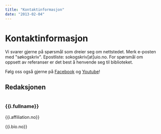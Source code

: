 ```yaml
---
title: "Kontaktinformasjon"
date: "2013-02-04"
---
```


# Kontaktinformasjon

Vi svarer gjerne på spørsmål som dreier seg om nettstedet. Merk e-posten med "søkogskriv". Epostliste: sokogskriv\[at\]uio.no. For spørsmål om oppsett av referanser er det best å henvende seg til biblioteket.

Følg oss også gjerne på [Facebook](https://www.facebook.com/sokogskriv "Søk & Skriv på Facebook") og [Youtube](//www.youtube.com/user/sokogskriv "Søk & Skriv på Youtube")!

## Redaksjonen

<div class="persons">
  <div class="person" v-for="i in items">
    <div class="image">
      <img :src="i.imageUrl" v-if="i.imageUrl">
    </div>
    <div class="content">
      <h3>{{i.fullname}}</h3>
      <p>{{i.affiliation.no}}</p>
      <p v-if="i.bio && i.bio.no">{{i.bio.no}}</p>
    </div>
  </div>
</div>

<style lang="stylus" scoped>
.persons
  display: grid
  grid-template-columns: 1fr
  .person
    display: grid
    grid-template-columns: 1fr 2fr
    margin: 1rem 0
    padding: 1rem
    border-radius: 5%
    background-color: #f0f4f8
    grid-gap: 1rem
    .content
      h3
        margin: 0
      p:last-child
        margin-bottom: 0
    .image img
      border-radius: 5%
      width: 100%
      height: inherit
</style>

<script>
import data from './persons.json'
export default {
  data () {
      return {
          items: data.persons
      }
  }
}
</script>
